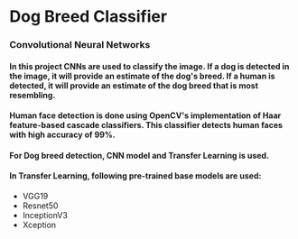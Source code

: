 # Dog Breed Classifier

### Convolutional Neural Networks


#### In this project CNNs are used to classify the image. If a dog is detected in the image, it will provide an estimate of the dog's breed. If a human is detected, it will provide an estimate of the dog breed that is most resembling.

#### Human face detection is done using OpenCV's implementation of Haar feature-based cascade classifiers. This classifier detects human faces with high accuracy of 99%.

#### For Dog breed detection, CNN model and Transfer Learning is used.

#### In Transfer Learning, following pre-trained base models are used:
- VGG19
- Resnet50
- InceptionV3
- Xception
